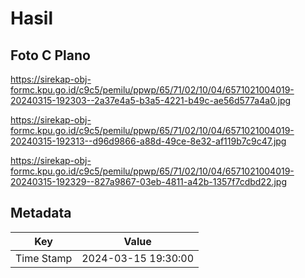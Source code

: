 # Hasil

## Foto C Plano

https://sirekap-obj-formc.kpu.go.id/c9c5/pemilu/ppwp/65/71/02/10/04/6571021004019-20240315-192303--2a37e4a5-b3a5-4221-b49c-ae56d577a4a0.jpg

https://sirekap-obj-formc.kpu.go.id/c9c5/pemilu/ppwp/65/71/02/10/04/6571021004019-20240315-192313--d96d9866-a88d-49ce-8e32-af119b7c9c47.jpg

https://sirekap-obj-formc.kpu.go.id/c9c5/pemilu/ppwp/65/71/02/10/04/6571021004019-20240315-192329--827a9867-03eb-4811-a42b-1357f7cdbd22.jpg


## Metadata

| Key        | Value               |
| ---------- | ------------------- |
| Time Stamp | 2024-03-15 19:30:00 |



